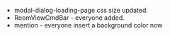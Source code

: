 - modal-dialog-loading-page css size updated.
- RoomViewCmdBar - everyone added.
- mention - everyone insert a background color now
